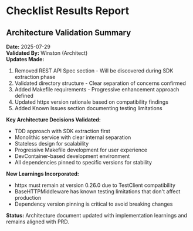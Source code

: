 # Checklist Results Report

## Architecture Validation Summary

**Date:** 2025-07-29  
**Validated By:** Winston (Architect)  
**Updates Made:**
1. Removed REST API Spec section - Will be discovered during SDK extraction phase
2. Validated directory structure - Clear separation of concerns confirmed
3. Added Makefile requirements - Progressive enhancement approach defined
4. Updated httpx version rationale based on compatibility findings
5. Added Known Issues section documenting testing limitations

**Key Architecture Decisions Validated:**
- TDD approach with SDK extraction first
- Monolithic service with clear internal separation
- Stateless design for scalability
- Progressive Makefile development for user experience
- DevContainer-based development environment
- All dependencies pinned to specific versions for stability

**New Learnings Incorporated:**
- httpx must remain at version 0.26.0 due to TestClient compatibility
- BaseHTTPMiddleware has known testing limitations that don't affect production
- Dependency version pinning is critical to avoid breaking changes

**Status:** Architecture document updated with implementation learnings and remains aligned with PRD.
